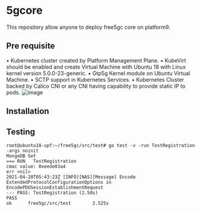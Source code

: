 # 5gcore

This repository allow anyone to deploy free5gc core on platform9.

## Pre requisite
•	Kubernetes cluster created by Platform Management Plane.
•	KubeVirt should be enabled and create Virtual Machine with Ubuntu 18 with Linux kernel version 5.0.0-23-generic.
•	Gtp5g Kernel module on Ubuntu Virtual Machine.
•	SCTP support in Kubernetes Services.
•	Kubernetes Cluster backed by Calico CNI or any CNI having capability to provide static IP to pods.
![image](https://user-images.githubusercontent.com/42035996/115346427-c925d700-a1cd-11eb-9f46-0ac32a5f1a01.png)



## Installation


## Testing
```
root@ubuntu18-upf:~/free5gc/src/test# go test -v -run TestRegistration -args noinit
MongoDB Set
=== RUN   TestRegistration
cmac value: 0xeede03a4
err <nil>
2021-04-20T05:43:23Z [INFO][NAS][Message] Encode ExtendedProtocolConfigurationOptions in EncodePDUSessionEstablishmentRequest
--- PASS: TestRegistration (2.50s)
PASS
ok      free5gc/src/test        2.525s
```
